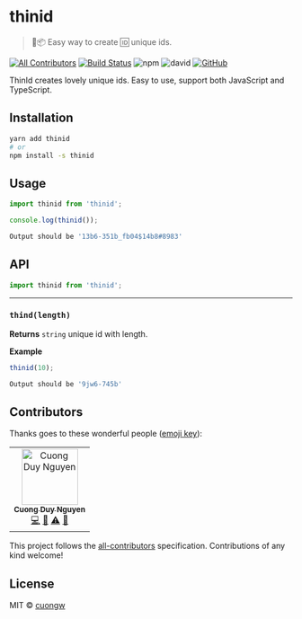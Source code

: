 # thinid

> 🚀📦 Easy way to create 🆔 unique ids.

[![All Contributors](https://img.shields.io/badge/all_contributors-1-orange.svg)](#contributors)
[![Build Status](https://travis-ci.com/cuongw/thinid.svg?branch=master)](https://travis-ci.com/cuongw/thinid)
![npm](https://img.shields.io/npm/v/thinid.svg)
![david](https://img.shields.io/david/cuongw/thinid.svg)
[![GitHub](https://img.shields.io/github/license/cuongw/thinid.svg)](https://github.com/cuongw/thinid/blob/master/LICENSE)

ThinId creates lovely unique ids. Easy to use, support both JavaScript and TypeScript.

## Installation

```sh
yarn add thinid
# or
npm install -s thinid
```

## Usage

```javascript
import thinid from 'thinid';

console.log(thinid());
```

```sh
Output should be '13b6-351b_fb04$14b8#8983'
```

## API

```javascript
import thinid from 'thinid';
```

---------------------------------------

### `thind(length)`

__Returns__ `string` unique id with length.

__Example__

```javascript
thinid(10);
```

```sh
Output should be '9jw6-745b'
```

## Contributors

Thanks goes to these wonderful people ([emoji key](https://allcontributors.org/docs/en/emoji-key)):

<!-- ALL-CONTRIBUTORS-LIST:START - Do not remove or modify this section -->
<!-- prettier-ignore -->
<table><tr><td align="center"><a href="http://cuongw.me"><img src="https://avatars0.githubusercontent.com/u/34389409?v=4" width="100px;" alt="Cuong Duy Nguyen"/><br /><sub><b>Cuong Duy Nguyen</b></sub></a><br /><a href="https://github.com/cuongw/thinid/commits?author=cuongw" title="Code">💻</a> <a href="https://github.com/cuongw/thinid/commits?author=cuongw" title="Documentation">📖</a> <a href="https://github.com/cuongw/thinid/commits?author=cuongw" title="Tests">⚠️</a> <a href="#review-cuongw" title="Reviewed Pull Requests">👀</a></td></tr></table>

<!-- ALL-CONTRIBUTORS-LIST:END -->

This project follows the [all-contributors](https://github.com/all-contributors/all-contributors) specification. Contributions of any kind welcome!

## License

MIT © [cuongw](https://github.com/cuongw)
